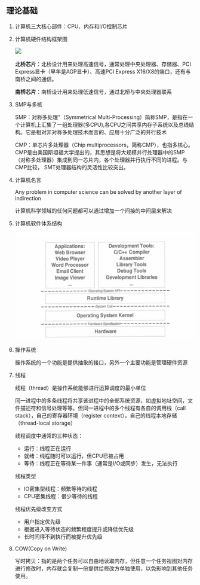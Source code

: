 ## 理论基础

1. 计算机三大核心部件：CPU、内存和I/O控制芯片

2. 计算机硬件结构框架图

    <img src="./imgs/computer-hardware-structure">

    **北桥芯片**：北桥设计用来处理高速信号，通常处理中央处理器、存储器、PCI Express显卡（早年是AGP显卡）、高速PCI Express X16/X8的端口，还有与南桥之间的通信。

    **南桥芯片**：南桥设计用来处理低速信号，通过北桥与中央处理器联系


3. SMP与多核

    SMP：对称多处理"（Symmetrical Multi-Processing）简称SMP，是指在一个计算机上汇集了一组处理器(多CPU),各CPU之间共享内存子系统以及总线结构。它是相对非对称多处理技术而言的、应用十分广泛的并行技术

    CMP：单芯片多处理器（Chip multiprocessors，简称CMP），也指多核心。CMP是由美国斯坦福大学提出的，其思想是将大规模并行处理器中的SMP（对称多处理器）集成到同一芯片内，各个处理器并行执行不同的进程。与CMP比较， SMT处理器结构的灵活性比较突出。

4. 计算机名言

    Any problem in computer science can be solved by another layer of indirection

    计算机科学领域的任何问题都可以通过增加一个间接的中间层来解决

5. 计算机软件体系结构

    <img src="./imgs/computer-software-structure.jpg">

6. 操作系统

    操作系统的一个功能是提供抽象的接口，另外一个主要功能是管理硬件资源

7. 线程

    线程（thread）是操作系统能够进行运算调度的最小单位

    同一进程中的多条线程将共享该进程中的全部系统资源，如虚拟地址空间，文件描述符和信号处理等等。但同一进程中的多个线程有各自的调用栈（call stack），自己的寄存器环境（register context），自己的线程本地存储（thread-local storage）

    线程调度中通常的三种状态：

    - 运行：线程正在运行
    - 就绪：线程随时可以运行，但CPU已被占用
    - 等待：线程正在等待某一件事（通常是I/O或同步）发生，无法执行

    线程类型

    - IO密集型线程：频繁等待的线程
    - CPU密集线程：很少等待的线程


    线程优先级改变方式

    - 用户指定优先级
    - 根据进入等待状态的频繁程度提升或降低优先级
    - 长时间得不到执行而被提升优先级

8. COW(Copy on Write)

    写时拷贝：指的是两个任务可以自由地读取内存，但任意一个任务视图对内存进行修改时，内存就会复制一份提供给修改方单独使用，以免影响到其他任务使用。
